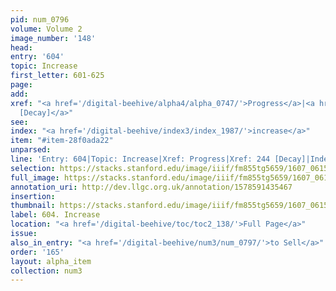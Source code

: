 ```yaml
---
pid: num_0796
volume: Volume 2
image_number: '148'
head:
entry: '604'
topic: Increase
first_letter: 601-625
page:
add:
xref: "<a href='/digital-beehive/alpha4/alpha_0747/'>Progress</a>|<a href='/digital-beehive/num1/num_0264/'>244
  [Decay]</a>"
see:
index: "<a href='/digital-beehive/index3/index_1987/'>increase</a>"
item: "#item-28f0ada22"
unparsed:
line: 'Entry: 604|Topic: Increase|Xref: Progress|Xref: 244 [Decay]|Index: increase|#item-28f0ada22'
selection: https://stacks.stanford.edu/image/iiif/fm855tg5659/1607_0615/875,1182,2841,444/full/0/default.jpg
full_image: https://stacks.stanford.edu/image/iiif/fm855tg5659/1607_0615/full/full/0/default.jpg
annotation_uri: http://dev.llgc.org.uk/annotation/1578591435467
insertion:
thumbnail: https://stacks.stanford.edu/image/iiif/fm855tg5659/1607_0615/875,1182,600,180/250,/0/default.jpg
label: 604. Increase
location: "<a href='/digital-beehive/toc/toc2_138/'>Full Page</a>"
issue:
also_in_entry: "<a href='/digital-beehive/num3/num_0797/'>to Sell</a>"
order: '165'
layout: alpha_item
collection: num3
---
```


